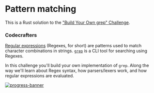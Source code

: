 # Pattern matching


This is a Rust solution to the
["Build Your Own grep" Challenge](https://app.codecrafters.io/courses/grep/overview).


### Codecrafters

[Regular expressions](https://en.wikipedia.org/wiki/Regular_expression)
(Regexes, for short) are patterns used to match character combinations in
strings. [`grep`](https://en.wikipedia.org/wiki/Grep) is a CLI tool for
searching using Regexes.

In this challenge you'll build your own implementation of `grep`. Along the way
we'll learn about Regex syntax, how parsers/lexers work, and how regular
expressions are evaluated.

[![progress-banner](https://backend.codecrafters.io/progress/grep/0610c8e4-d849-4b13-b8fc-c926f97a752b)](https://app.codecrafters.io/users/codecrafters-bot?r=2qF)
